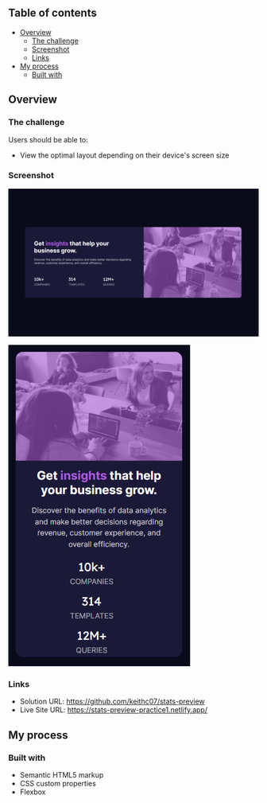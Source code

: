 

## Table of contents

- [Overview](#overview)
  - [The challenge](#the-challenge)
  - [Screenshot](#screenshot)
  - [Links](#links)
- [My process](#my-process)
  - [Built with](#built-with)

## Overview

### The challenge

Users should be able to:

- View the optimal layout depending on their device's screen size

### Screenshot

![screenshot1](screenshots/screenshot1.png)

![screenshot2](screenshots/screenshot2.png)

### Links

- Solution URL: https://github.com/keithc07/stats-preview
- Live Site URL: https://stats-preview-practice1.netlify.app/

## My process

### Built with

- Semantic HTML5 markup
- CSS custom properties
- Flexbox

